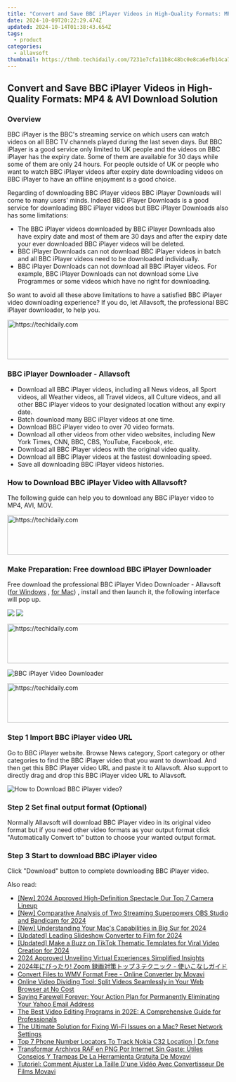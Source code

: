 ```yaml
---
title: "Convert and Save BBC iPlayer Videos in High-Quality Formats: MP4 & AVI Download Solution"
date: 2024-10-09T20:22:29.474Z
updated: 2024-10-14T01:38:43.654Z
tags:
  - product
categories:
  - allavsoft
thumbnail: https://thmb.techidaily.com/7231e7cfa11b8c48bc0e8ca6efb14ca7e0a26276b7faf838f32af6539b7e71cf.jpg
---
```


## Convert and Save BBC iPlayer Videos in High-Quality Formats: MP4 & AVI Download Solution

### Overview

BBC iPlayer is the BBC's streaming service on which users can watch videos on all BBC TV channels played during the last seven days. But BBC iPlayer is a good service only limited to UK people and the videos on BBC iPlayer has the expiry date. Some of them are available for 30 days while some of them are only 24 hours. For people outside of UK or people who want to watch BBC iPlayer videos after expiry date downloading videos on BBC iPlayer to have an offline enjoyment is a good choice.

Regarding of downloading BBC iPlayer videos BBC iPlayer Downloads will come to many users' minds. Indeed BBC iPlayer Downloads is a good service for downloading BBC iPlayer videos but BBC iPlayer Downloads also has some limitations:

* The BBC iPlayer videos downloaded by BBC iPlayer Downloads also have expiry date and most of them are 30 days and after the expiry date your ever downloaded BBC iPlayer videos will be deleted.
* BBC iPlayer Downloads can not download BBC iPlayer videos in batch and all BBC iPlayer videos need to be downloaded individually.
* BBC iPlayer Downloads can not download all BBC iPlayer videos. For example, BBC iPlayer Downloads can not download some Live Programmes or some videos which have no right for downloading.

So want to avoid all these above limitations to have a satisfied BBC iPlayer video downloading experience? If you do, let Allavsoft, the professional BBC iPlayer downloader, to help you.

<!-- affiliate ads begin -->
<a href="https://imp.i357552.net/c/5597632/947746/11832" target="_top" id="947746">
  <img src="//a.impactradius-go.com/display-ad/11832-947746" border="0" alt="https://techidaily.com" width="728" height="90"/>
</a>
<img height="0" width="0" src="https://imp.i357552.net/i/5597632/947746/11832" style="position:absolute;visibility:hidden;" border="0" />
<!-- affiliate ads end -->

### BBC iPlayer Downloader - Allavsoft

* Download all BBC iPlayer videos, including all News videos, all Sport videos, all Weather videos, all Travel videos, all Culture videos, and all other BBC iPlayer videos to your designated location without any expiry date.
* Batch download many BBC iPlayer videos at one time.
* Download BBC iPlayer video to over 70 video formats.
* Download all other videos from other video websites, including New York Times, CNN, BBC, CBS, YouTube, Facebook, etc.
* Download all BBC iPlayer videos with the original video quality.
* Download all BBC iPlayer videos at the fastest downloading speed.
* Save all downloading BBC iPlayer videos histories.

### How to Download BBC iPlayer Video with Allavsoft?

The following guide can help you to download any BBC iPlayer video to MP4, AVI, MOV.

<!-- affiliate ads begin -->
<a href="https://appsumo.8odi.net/c/5597632/2151888/7443" target="_top" id="2151888">
  <img src="//a.impactradius-go.com/display-ad/7443-2151888" border="0" alt="https://techidaily.com" width="600" height="90"/>
</a>
<img height="0" width="0" src="https://appsumo.8odi.net/i/5597632/2151888/7443" style="position:absolute;visibility:hidden;" border="0" />
<!-- affiliate ads end -->

### Make Preparation: Free download BBC iPlayer Downloader

Free download the professional BBC iPlayer Video Downloader - Allavsoft ([for Windows](https://tools.techidaily.com/allavsoft/products/) , [for Mac](https://tools.techidaily.com/allavsoft/products/)) , install and then launch it, the following interface will pop up.

[![](https://www.allavsoft.com/how-to/../images/how-to/free-download-win.jpg)](https://tools.techidaily.com/allavsoft/products/) [![](https://www.allavsoft.com/how-to/../images/how-to/free-download-mac.jpg)](https://tools.techidaily.com/allavsoft/products/)

<!-- affiliate ads begin -->
<a href="https://dhgate.sjv.io/c/5597632/1186802/12108" target="_top" id="1186802">
  <img src="//a.impactradius-go.com/display-ad/12108-1186802" border="0" alt="https://techidaily.com" width="728" height="90"/>
</a>
<img height="0" width="0" src="https://dhgate.sjv.io/i/5597632/1186802/12108" style="position:absolute;visibility:hidden;" border="0" />
<!-- affiliate ads end -->

![BBC iPlayer Video Downloader](https://www.allavsoft.com/how-to/../images/allavsoft/screen-shot-600.jpg)

<!-- affiliate ads begin -->
<a href="https://aligracehair.sjv.io/c/5597632/2087267/19272" target="_top" id="2087267">
  <img src="//a.impactradius-go.com/display-ad/19272-2087267" border="0" alt="https://techidaily.com" width="728" height="90"/>
</a>
<img height="0" width="0" src="https://aligracehair.sjv.io/i/5597632/2087267/19272" style="position:absolute;visibility:hidden;" border="0" />
<!-- affiliate ads end -->

### Step 1 Import BBC iPlayer video URL

Go to BBC iPlayer website. Browse News category, Sport category or other categories to find the BBC iPlayer video that you want to download. And then get this BBC iPlayer video URL and paste it to Allavsoft. Also support to directly drag and drop this BBC iPlayer video URL to Allavsoft.

![How to Download BBC iPlayer video?](https://www.allavsoft.com/how-to/../images/how-to/download-rtmp-video/download-rtmp-video.jpg)

### Step 2 Set final output format (Optional)

Normally Allavsoft will download BBC iPlayer video in its original video format but if you need other video formats as your output format click "Automatically Convert to" button to choose your wanted output format.

### Step 3 Start to download BBC iPlayer video

Click "Download" button to complete downloading BBC iPlayer video.

<ins class="adsbygoogle"
     style="display:block"
     data-ad-format="autorelaxed"
     data-ad-client="ca-pub-7571918770474297"
     data-ad-slot="1223367746"></ins>

<ins class="adsbygoogle"
     style="display:block"
     data-ad-client="ca-pub-7571918770474297"
     data-ad-slot="8358498916"
     data-ad-format="auto"
     data-full-width-responsive="true"></ins>

<span class="atpl-alsoreadstyle">Also read:</span>
<div><ul>
<li><a href="https://fox-info.techidaily.com/new-2024-approved-high-definition-spectacle-our-top-7-camera-lineup/"><u>[New] 2024 Approved High-Definition Spectacle Our Top 7 Camera Lineup</u></a></li>
<li><a href="https://video-screen-grab.techidaily.com/new-comparative-analysis-of-two-streaming-superpowers-obs-studio-and-bandicam-for-2024/"><u>[New] Comparative Analysis of Two Streaming Superpowers OBS Studio and Bandicam for 2024</u></a></li>
<li><a href="https://article-files.techidaily.com/new-understanding-your-macs-capabilities-in-big-sur-for-2024/"><u>[New] Understanding Your Mac's Capabilities in Big Sur for 2024</u></a></li>
<li><a href="https://remote-screen-capture.techidaily.com/updated-leading-slideshow-converter-to-film-for-2024/"><u>[Updated] Leading Slideshow Converter to Film for 2024</u></a></li>
<li><a href="https://tiktok-clips.techidaily.com/updated-make-a-buzz-on-tiktok-thematic-templates-for-viral-video-creation-for-2024/"><u>[Updated] Make a Buzz on TikTok Thematic Templates for Viral Video Creation for 2024</u></a></li>
<li><a href="https://some-guidance.techidaily.com/2024-approved-unveiling-virtual-experiences-simplified-insights/"><u>2024 Approved Unveiling Virtual Experiences Simplified Insights</u></a></li>
<li><a href="https://win-premium.techidaily.com/2024-zoom/"><u>2024年にぴったり! Zoom 録画対策トップ３テクニック - 使いこなしガイド</u></a></li>
<li><a href="https://win-premium.techidaily.com/convert-files-to-wmv-format-free-online-converter-by-movavi/"><u>Convert Files to WMV Format Free - Online Converter by Movavi</u></a></li>
<li><a href="https://win-premium.techidaily.com/online-video-dividing-tool-split-videos-seamlessly-in-your-web-browser-at-no-cost/"><u>Online Video Dividing Tool: Split Videos Seamlessly in Your Web Browser at No Cost</u></a></li>
<li><a href="https://tech-recovery.techidaily.com/saying-farewell-forever-your-action-plan-for-permanently-eliminating-your-yahoo-email-address/"><u>Saying Farewell Forever: Your Action Plan for Permanently Eliminating Your Yahoo Email Address</u></a></li>
<li><a href="https://win-premium.techidaily.com/the-best-video-editing-programs-in-202e-a-comprehensive-guide-for-professionals/"><u>The Best Video Editing Programs in 202E: A Comprehensive Guide for Professionals</u></a></li>
<li><a href="https://techtrends.techidaily.com/1722873628440-the-ultimate-solution-for-fixing-wi-fi-issues-on-a-mac-reset-network-settings/"><u>The Ultimate Solution for Fixing Wi-Fi Issues on a Mac? Reset Network Settings</u></a></li>
<li><a href="https://android-location-track.techidaily.com/top-7-phone-number-locators-to-track-nokia-c32-location-drfone-by-drfone-virtual-android/"><u>Top 7 Phone Number Locators To Track Nokia C32 Location | Dr.fone</u></a></li>
<li><a href="https://win-premium.techidaily.com/transformar-archivos-raf-en-png-por-internet-sin-gaste-utiles-consejos-y-trampas-de-la-herramienta-gratuita-de-movavi/"><u>Transformar Archivos RAF en PNG Por Internet Sin Gaste: Útiles Consejos Y Trampas De La Herramienta Gratuita De Movavi</u></a></li>
<li><a href="https://win-premium.techidaily.com/tutoriel-comment-ajuster-la-taille-dune-video-avec-convertisseur-de-films-movavi/"><u>Tutoriel: Comment Ajuster La Taille D'une Vidéo Avec Convertisseur De Films Movavi</u></a></li>
</ul></div>

